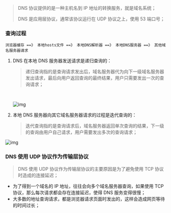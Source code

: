 > DNS 协议提供的是一种主机名到 IP 地址的转换服务，就是域名系统；
>
> DNS 是应用层协议，通常该协议运行在 UDP 协议之上，使用 53 端口号；

### 查询过程

```
浏览器缓存 ==》 本地hosts文件 ==》 本地DNS解析器 ==》 本地DNS服务器 ==》 其他域名服务器请求
```

1. DNS 在本地 DNS 服务器发送请求是递归查询的：

   > 递归查询指的是查询请求发出后，域名服务器代为向下一级域名服务器发出请求，最后向用户返回查询的最终结果，用户只需要发出一次的查询请求；

   ​

   ![img](https://user-images.githubusercontent.com/34484322/89356512-95168e80-d6f0-11ea-93aa-c4f59fd36942.png)

2. 本地 DNS 服务器向其它域名服务器请求的过程是迭代查询的：

   > 迭代查询指的是查询请求后，域名服务器返回单次查询的结果，下一级的查询由用户自己请求，用户需要发出多次的查询请求；

![img](https://user-images.githubusercontent.com/34484322/89356522-99db4280-d6f0-11ea-9bf9-851b25bd16c3.png?imageslim)

### DNS 使用 UDP 协议作为传输层协议

> DNS 使用 UDP 协议作为传输层协议的主要原因是为了避免使用 TCP 协议时造成的连接延迟；

- 为了得到一个域名的 IP 地址，往往会向多个域名服务器查询，如果使用 TCP 协议，那么每次请求都会存在连接延迟，使得 DNS 服务变得很慢；
- 大多数的地址查询请求，都是浏览器请求页面时发出的，这样会造成网页等待的时间过长；